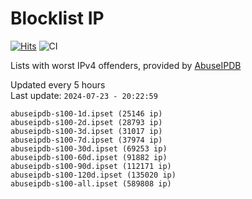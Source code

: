 # Blocklist IP

[![Hits](https://hits.seeyoufarm.com/api/count/incr/badge.svg?url=https%3A%2F%2Fgithub.com%2Fborestad%2Fblocklist-ip%2F&count_bg=%2379C83D&title_bg=%23555555&icon=&icon_color=%23E7E7E7&title=hits&edge_flat=false)](https://hits.seeyoufarm.com)  ![CI](https://img.shields.io/github/workflow/status/borestad/blocklist-ip/CI?style=flat-square)

Lists with worst IPv4 offenders, provided by [AbuseIPDB](https://www.abuseipdb.com/)

<!-- FOOTER-PLACEHOLDER -->
Updated every 5 hours<br>
Last update: `2024-07-23 - 20:22:59`
```
abuseipdb-s100-1d.ipset (25146 ip)
abuseipdb-s100-2d.ipset (28793 ip)
abuseipdb-s100-3d.ipset (31017 ip)
abuseipdb-s100-7d.ipset (37974 ip)
abuseipdb-s100-30d.ipset (69253 ip)
abuseipdb-s100-60d.ipset (91882 ip)
abuseipdb-s100-90d.ipset (112171 ip)
abuseipdb-s100-120d.ipset (135020 ip)
abuseipdb-s100-all.ipset (589808 ip)
```

